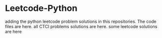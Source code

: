 # Leetcode-Python
adding the python leetcode problem solutions in this repositories. 
The code files are here.
all CTCI problems solutions are here.
some leetcode solutions are here
























































































































































































































































































































































































































































































































































































































































































































































